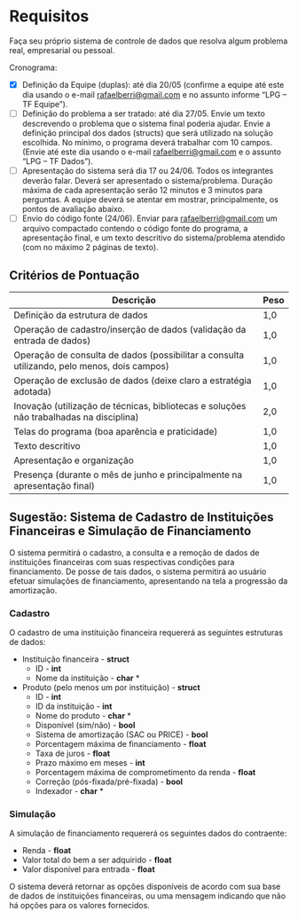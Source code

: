 # Requisitos
Faça seu próprio sistema de controle de dados que resolva algum problema real, empresarial ou pessoal.

Cronograma:

* [x] Definição da Equipe (duplas): até dia 20/05 (confirme a equipe até este dia usando o e-mail rafaelberri@gmail.com e no assunto informe “LPG – TF Equipe”).
* [ ] Definição do problema a ser tratado: até dia 27/05. Envie um texto descrevendo o problema que o sistema final poderia ajudar. Envie a definição principal dos dados (structs) que será utilizado na solução escolhida. No mínimo, o programa deverá trabalhar com 10 campos. (Envie até este dia usando o e-mail rafaelberri@gmail.com e o assunto “LPG – TF Dados”).
* [ ] Apresentação do sistema será dia 17 ou 24/06. Todos os integrantes deverão falar. Deverá ser apresentado o sistema/problema. Duração máxima de cada apresentação serão 12 minutos e 3 minutos para perguntas. A equipe deverá se atentar em mostrar, principalmente, os pontos de avaliação abaixo.
* [ ] Envio do código fonte (24/06). Enviar para rafaelberri@gmail.com um arquivo compactado contendo o código fonte do programa, a apresentação final, e um texto descritivo do sistema/problema atendido (com no máximo 2 páginas de texto).

## Critérios de Pontuação
|Descrição|Peso|
|-|-|
|Definição da estrutura de dados|1,0|
|Operação de cadastro/inserção de dados (validação da entrada de dados)|1,0|
|Operação de consulta de dados (possibilitar a consulta utilizando, pelo menos, dois campos)|1,0|
|Operação de exclusão de dados (deixe claro a estratégia adotada)|1,0|
|Inovação (utilização de técnicas, bibliotecas e soluções não trabalhadas na disciplina)|2,0|
|Telas do programa (boa aparência e praticidade)|1,0|
|Texto descritivo|1,0|
|Apresentação e organização|1,0|
|Presença (durante o mês de junho e principalmente na apresentação final)|1,0|

## Sugestão: Sistema de Cadastro de Instituições Financeiras e Simulação de Financiamento
O sistema permitirá o cadastro, a consulta e a remoção de dados de instituições financeiras com suas respectivas condições para financiamento. De posse de tais dados, o sistema permitirá ao usuário efetuar simulações de financiamento, apresentando na tela a progressão da amortização.
### Cadastro
O cadastro de uma instituição financeira requererá as seguintes estruturas de dados:
* Instituição financeira - **struct**
  * ID - **int**
  * Nome da instituição - **char** *
* Produto (pelo menos um por instituição) - **struct** 
  * ID - **int**
  * ID da instituição - **int**
  * Nome do produto - **char** *
  * Disponível (sim/não) - **bool**
  * Sistema de amortização (SAC ou PRICE) - **bool**
  * Porcentagem máxima de financiamento - **float**
  * Taxa de juros - **float**
  * Prazo máximo em meses - **int**
  * Porcentagem máxima de comprometimento da renda - **float**
  * Correção (pós-fixada/pré-fixada) - **bool**
  * Indexador - **char** *

### Simulação
A simulação de financiamento requererá os seguintes dados do contraente:
* Renda - **float**
* Valor total do bem a ser adquirido - **float**
* Valor disponível para entrada - **float**

O sistema deverá retornar as opções disponíveis de acordo com sua base de dados de instituições financeiras, ou uma mensagem indicando que não há opções para os valores fornecidos.
